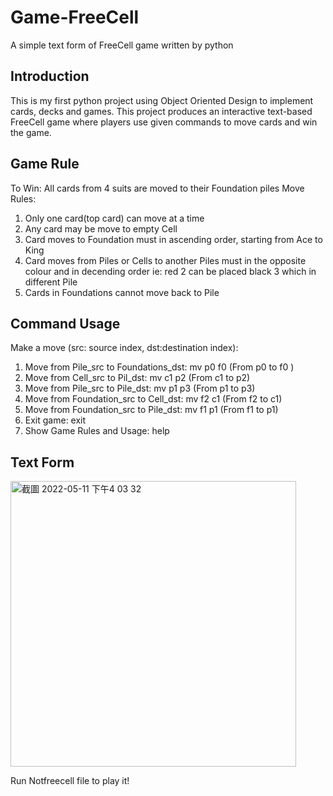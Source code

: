# Game-FreeCell
A simple text form of FreeCell game written by python

## Introduction 
This is my first python project using Object Oriented Design to implement cards, decks and games.
This project produces an interactive text-based FreeCell game where players use given commands to move cards and win the game.

## Game Rule

To Win:
All cards from 4 suits are moved to their Foundation piles
Move Rules:
1. Only one card(top card) can move at a time
2. Any card may be move to empty Cell
3. Card moves to Foundation must in ascending order, starting from Ace to King
4. Card moves from Piles or Cells to another Piles must in the opposite colour and in decending order
    ie: red 2 can be placed black 3 which in different Pile
5. Cards in Foundations cannot move back to Pile

## Command Usage

Make a move (src: source index, dst:destination index):

1. Move from Pile_src to Foundations_dst: mv p0 f0 (From p0 to f0 )
2. Move from Cell_src to Pil_dst:         mv c1 p2 (From c1 to p2)
3. Move from Pile_src to Pile_dst:        mv p1 p3 (From p1 to p3)
4. Move from Foundation_src to Cell_dst:  mv f2 c1 (From f2 to c1)
5. Move from Foundation_src to Pile_dst:  mv f1 p1  (From f1 to p1)
6. Exit game:                             exit 
7. Show Game Rules and Usage:             help

## Text Form 

<img width="457" alt="截圖 2022-05-11 下午4 03 32" src="https://user-images.githubusercontent.com/105199493/167779639-2236d837-7be2-49d3-9279-f6945a382aa1.png">

Run Notfreecell file to play it!
